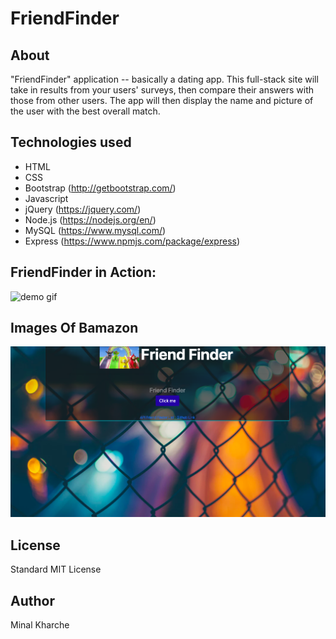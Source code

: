 # FriendFinder

## About
"FriendFinder" application -- basically a dating app. This full-stack site will take in results from your users' surveys, then compare their answers with those from other users. The app will then display the name and picture of the user with the best overall match.

## Technologies used
* HTML
* CSS
* Bootstrap (http://getbootstrap.com/)
* Javascript
* jQuery (https://jquery.com/) 
* Node.js (https://nodejs.org/en/)
* MySQL (https://www.mysql.com/)
* Express (https://www.npmjs.com/package/express)

## FriendFinder in Action:

![demo gif](friendfinder.gif "Demo GIF")

## Images Of Bamazon

![Bamazon App Images](friendfinderimg.png)

## License
Standard MIT License

## Author
Minal Kharche